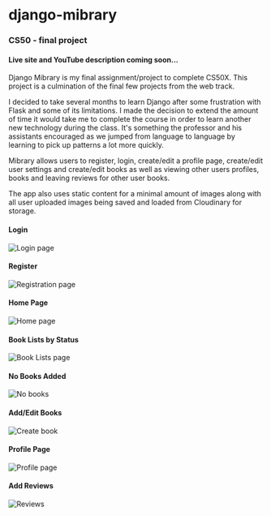 # django-mibrary
### CS50 - final project
#### Live site and YouTube description coming soon...

Django Mibrary is my final assignment/project to complete CS50X. This project is a culmination of the final few projects from the web track. 

I decided to take several months to learn Django after some frustration with Flask and some of its limitations. I made the decision to extend the amount of time it would take me to complete the course in order to learn another new technology during the class. It's something the professor and his assistants encouraged as we jumped from language to language by learning to pick up patterns a lot more quickly.

Mibrary allows users to register, login, create/edit a profile page, create/edit user settings and create/edit books as well as viewing other users profiles, books and leaving reviews for other user books.

The app also uses static content for a minimal amount of images along with all user uploaded images being saved and loaded from Cloudinary for storage. 

#### Login
![Login page](https://res.cloudinary.com/angelrodriguez/image/upload/v1603973486/Mibrary%20Images/loginpage.png)
#### Register
![Registration page](https://res.cloudinary.com/angelrodriguez/image/upload/v1603973486/Mibrary%20Images/register.png)
#### Home Page
![Home page](https://res.cloudinary.com/angelrodriguez/image/upload/v1603973486/Mibrary%20Images/homepage.png)
#### Book Lists by Status
![Book Lists page](https://res.cloudinary.com/angelrodriguez/image/upload/v1603973486/Mibrary%20Images/nobooks.png)
#### No Books Added
![No books](https://res.cloudinary.com/angelrodriguez/image/upload/v1603973490/Mibrary%20Images/wanttoread.png)
#### Add/Edit Books
![Create book](https://res.cloudinary.com/angelrodriguez/image/upload/v1603973491/Mibrary%20Images/createbook.png)
#### Profile Page
![Profile page](https://res.cloudinary.com/angelrodriguez/image/upload/v1603973490/Mibrary%20Images/profile.png)
#### Add Reviews
![Reviews](https://res.cloudinary.com/angelrodriguez/image/upload/v1603990043/Mibrary%20Images/reviews.png)
